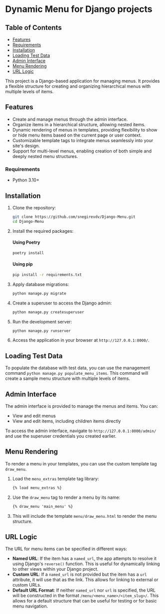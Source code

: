 # Dynamic Menu for Django projects

## Table of Contents

- [Features](#features)
- [Requirements](#requirements)
- [Installation](#installation)
- [Loading Test Data](#loading-test-data)
- [Admin Interface](#admin-interface)
- [Menu Rendering](#menu-rendering)
- [URL Logic](#url-logic)

This project is a Django-based application for managing menus. It provides a flexible structure for creating and organizing hierarchical menus with multiple levels of items.

## Features

- Create and manage menus through the admin interface.
- Organize items in a hierarchical structure, allowing nested items.
- Dynamic rendering of menus in templates, providing flexibility to show or hide menu items based on the current page or user context.
- Customizable template tags to integrate menus seamlessly into your site's design.
- Support for multi-level menus, enabling creation of both simple and deeply nested menu structures.

### Requirements

- Python 3.10+

## Installation

1. Clone the repository:

   ```sh
   git clone https://github.com/snegirevdv/Django-Menu.git
   cd Django-Menu
   ```

2. Install the required packages:

   #### Using Poetry

   ```sh
   poetry install
   ```

   #### Using pip

   ```sh
   pip install -r requirements.txt
   ```

3. Apply database migrations:

   ```sh
   python manage.py migrate
   ```

4. Create a superuser to access the Django admin:

   ```sh
   python manage.py createsuperuser
   ```

5. Run the development server:

   ```sh
   python manage.py runserver
   ```

6. Access the application in your browser at `http://127.0.0.1:8000/`.

## Loading Test Data

To populate the database with test data, you can use the management command `python manage.py populate_menu_items`.
This command will create a sample menu structure with multiple levels of items.

## Admin Interface

The admin interface is provided to manage the menus and items. You can:

- View and edit menus
- View and edit items, including children items directly

To access the admin interface, navigate to `http://127.0.0.1:8000/admin/` and use the superuser credentials you created earlier.

## Menu Rendering

To render a menu in your templates, you can use the custom template tag `draw_menu`.

1. Load the `menu_extras` template tag library:

   ```html
   {% load menu_extras %}
   ```

2. Use the `draw_menu` tag to render a menu by its name:

   ```html
   {% draw_menu 'main_menu' %}
   ```

3. This will include the template `menu/draw_menu.html` to render the menu structure.

## URL Logic

The URL for menu items can be specified in different ways:

- **Named URL**: If the item has a `named_url`, the app attempts to resolve it using Django's `reverse()` function. This is useful for dynamically linking to other views within your Django project.
- **Custom URL**: If a `named_url` is not provided but the item has a `url` attribute, it will use that as the link. This allows for linking to external or custom URLs.
- **Default URL Format**: If neither `named_url` nor `url` is specified, the URL will be constructed in the format `/menu/<menu_name>/<item_slug>/`. This allows for a default structure that can be useful for testing or for basic menu navigation.
